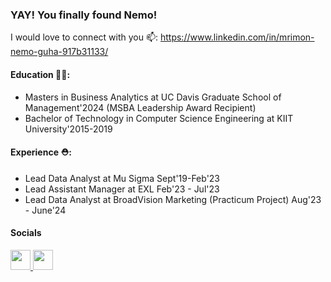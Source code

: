 ### YAY! You finally found Nemo!

I would love to connect with you 📫: https://www.linkedin.com/in/mrimon-nemo-guha-917b31133/

#### Education 👨‍🎓:
- Masters in Business Analytics at UC Davis Graduate School of Management'2024 (MSBA Leadership Award Recipient)
- Bachelor of Technology in Computer Science Engineering at KIIT University'2015-2019

#### Experience ⛑:

- Lead Data Analyst at Mu Sigma Sept'19-Feb'23
- Lead Assistant Manager at EXL Feb'23 - Jul'23
- Lead Data Analyst at BroadVision Marketing (Practicum Project) Aug'23 - June'24

#### Socials

<p align="left"> <a href="https://www.github.com/mrimong" target="_blank" rel="noreferrer"> <picture> <source media="(prefers-color-scheme: dark)" srcset="https://raw.githubusercontent.com/danielcranney/readme-generator/main/public/icons/socials/github-dark.svg" /> <source media="(prefers-color-scheme: light)" srcset="https://raw.githubusercontent.com/danielcranney/readme-generator/main/public/icons/socials/github.svg" /> <img src="https://raw.githubusercontent.com/danielcranney/readme-generator/main/public/icons/socials/github.svg" width="32" height="32" /> </picture> </a> <a href="https://www.linkedin.com/in/mrimon-nemo-guha-917b31133/" target="_blank" rel="noreferrer"> <picture> <source media="(prefers-color-scheme: dark)" srcset="https://raw.githubusercontent.com/danielcranney/readme-generator/main/public/icons/socials/linkedin-dark.svg" /> <source media="(prefers-color-scheme: light)" srcset="https://raw.githubusercontent.com/danielcranney/readme-generator/main/public/icons/socials/linkedin.svg" /> <img src="https://raw.githubusercontent.com/danielcranney/readme-generator/main/public/icons/socials/linkedin.svg" width="32" height="32" /> </picture> </a></p>
